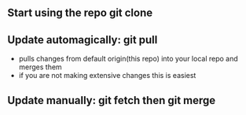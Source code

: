 ## Start using the repo git clone 

## Update automagically: git pull 
* pulls changes from default origin(this repo) into your local repo and merges them
* if you are not making extensive changes this is easiest

## Update manually: git fetch then git merge
